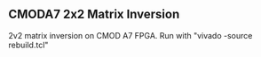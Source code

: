 ## CMODA7 2x2 Matrix Inversion

2v2 matrix inversion on CMOD A7 FPGA. Run with "vivado -source rebuild.tcl"

